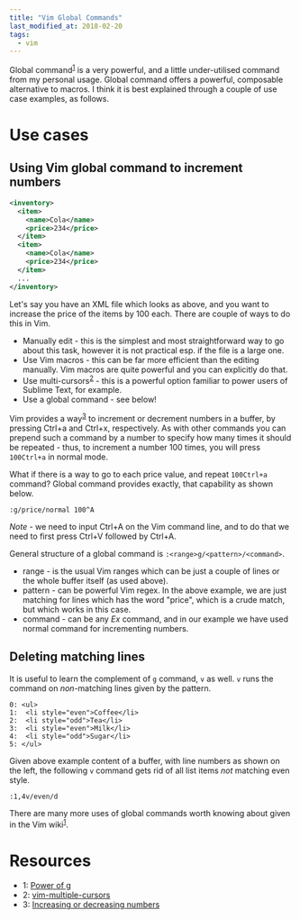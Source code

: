 ```yaml
---
title: "Vim Global Commands"
last_modified_at: 2018-02-20
tags:
  - vim
---
```


Global command<sup>[1](#vim-globals)</sup> is a very powerful, and a little
under-utilised command from my personal usage. Global command offers a powerful,
composable alternative to macros. I think it is best explained through a couple
of use case examples, as follows.

# Use cases

## Using Vim global command to increment numbers

```xml
<inventory>
  <item>
    <name>Cola</name>
    <price>234</price>
  </item>
  <item>
    <name>Cola</name>
    <price>234</price>
  </item>
  ...
</inventory>
```

Let's say you have an XML file which looks as above, and you want to increase
the price of the items by 100 each. There are couple of ways to do this in Vim.
- Manually edit - this is the simplest and most straightforward way to go about
  this task, however it is not practical esp. if the file is a large one.
- Use Vim macros - this can be far more efficient than the editing manually.
  Vim macros are quite powerful and you can explicitly do that.
- Use multi-cursors<sup>[2](#vim-multi-cursor)</sup> - this is a powerful
  option familiar to power users of Sublime Text, for example.
- Use a global command - see below!


Vim provides a way<sup>[3](#vim-inc-dec)</sup> to increment or decrement numbers
in a buffer, by pressing Ctrl+a and Ctrl+x, respectively. As with other commands
you can prepend such a command by a number to specify how many times it should
be repeated - thus, to increment a number 100 times, you will press `100Ctrl+a`
in normal mode.

What if there is a way to go to each price value, and repeat `100Ctrl+a`
command? Global command provides exactly, that capability as shown below.

```
:g/price/normal 100^A
```

*Note* - we need to input Ctrl+A on the Vim command line, and to do that we need
to first press Ctrl+V followed by Ctrl+A.

General structure of a global command is `:<range>g/<pattern>/<command>`.
- range - is the usual Vim ranges which can be just a couple of lines or the
  whole buffer itself (as used above).
- pattern - can be powerful Vim regex. In the above example, we are just
  matching for lines which has the word "price", which is a crude match, but
  which works in this case.
- command - can be any *Ex* command, and in our example we have used normal
  command for incrementing numbers.
  
## Deleting matching lines

It is useful to learn the complement of `g` command, `v` as well. `v` runs the
command on *non*-matching lines given by the pattern.

```
0: <ul>
1:  <li style="even">Coffee</li>
2:  <li style="odd">Tea</li>
3:  <li style="even">Milk</li>
4:  <li style="odd">Sugar</li>
5: </ul>
```

Given above example content of a buffer, with line numbers as shown on the left,
the following `v` command gets rid of all list items *not* matching even style.

```
:1,4v/even/d
```

There are many more uses of global commands worth knowing about given in the Vim
wiki<sup>[1](#vim-globals)</sup>.

# Resources

- <a name="vim-globals">1</a>: [Power of g](http://vim.wikia.com/wiki/Power_of_g)
- <a name="vim-multi-cursors">2</a>: [vim-multiple-cursors](https://github.com/terryma/vim-multiple-cursors)
- <a name="vim-inc-dec">3</a>: [Increasing or decreasing numbers](http://vim.wikia.com/wiki/Increasing_or_decreasing_numbers)

